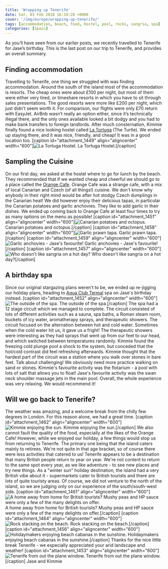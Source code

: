 ```yaml
---
title: 'Wrapping up Tenerife'
date: Sat, 03 Feb 2018 16:19:28 +0000
cover: '/img/europe/wrapping-up-tenerife/'
tags: [accommodation, beach, food, hostel, pool, rocks, sangria, spa]
categories: [Spain]
---
```


As you’ll have seen from our earlier posts, we recently travelled to Tenerife for Jase’s birthday. This is the last post on our trip to Tenerife, and provides an overall summary.

Finding accommodation
---------------------

Travelling to Tenerife, one thing we struggled with was finding accommodation. Around the south of the island most of the accommodation is resorts. The cheap ones were about £100 per night, but most of them were either very tired, or timeshare resorts in which you have to sit through sales presentations. The good resorts were more like £200 per night, which just didn’t seem worth it. For comparison, our flights were only £70 return with EasyJet. AirBnb wasn’t really an option either, since it’s technically illegal there, and the only ones available looked a bit dodgy and you had to make bank transfers to foreign landlords. After much consternation, Kimmie finally found a nice looking hostel called [La Tortuga](http://www.latortugahostel.com/homepage/) (The Turtle). We ended up staying there, and it was nice, friendly, and cheap! It was in a good location too. \[caption id="attachment_1449" align="aligncenter" width="600"\]![La Tortuga Hostel.](http://coupleofkiwis.com/wp-content/uploads/2018/01/tenerife_tortuga-600x338.jpg) La Tortuga Hostel.\[/caption\]

Sampling the Cuisine
--------------------

On our first day, we asked at the hostel where to go for lunch by the beach. They recommended that if we wanted cheap and cheerful we should go to a place called the [Orange Cafe](https://www.facebook.com/OrangeCafeTenerife/). Orange Cafe was a strange cafe, with a mix of local Canarian and Czech (of all things!) cuisine. We don't know why anybody in their right mind would be after hot stodgy Czech dumplings in the Canarian heat! We did however enjoy their delicious tapas, in particular the Canarian potatoes and garlic anchovies. They like to add garlic in their dishes. We ended up coming back to Orange Cafe at least four times to try as many options on the menu as possible! \[caption id="attachment_1451" align="aligncenter" width="600"\]![Canarian potatoes and octopus.](http://coupleofkiwis.com/wp-content/uploads/2018/01/tenerife_potatoes-600x338.jpg) Canarian potatoes and octopus.\[/caption\] \[caption id="attachment_1458" align="aligncenter" width="600"\]![Garlic prawn tapa.](http://coupleofkiwis.com/wp-content/uploads/2018/02/garlic-prawns-orange-cafe-600x338.jpg) Garlic prawn tapa.\[/caption\] \[caption id="attachment_1459" align="aligncenter" width="600"\]![Garlic anchovies - Jase's favourite!](http://coupleofkiwis.com/wp-content/uploads/2018/02/garlic-anchovies-600x338.jpg) Garlic anchovies - Jase's favourite!\[/caption\] \[caption id="attachment_1457" align="aligncenter" width="600"\]![Who doesn't like sangria on a hot day?](http://coupleofkiwis.com/wp-content/uploads/2018/02/sangria-orange-cafe-600x337.jpg) Who doesn't like sangria on a hot day?\[/caption\]

A birthday spa
--------------

Since our original stargazing plans weren't to be, we ended up re-jigging our holiday plans, heading to [Aqua Club Termal](https://aquaclubtermal.com/en/) spa on Jase's birthday instead. \[caption id="attachment_1452" align="aligncenter" width="600"\]![The outside of the spa.](http://coupleofkiwis.com/wp-content/uploads/2018/01/tenerife_spa-600x338.jpg) The outside of the spa.\[/caption\] The spa had a 12 stage circuit which we managed to complete. The circuit consisted of lots of different activities such as a sauna, spa baths, a Roman steam room, buckets of icy water, aromatherapy sprays, and therapeutic showers. The circuit focused on the alternation between hot and cold water. Sometimes when the cold water hit us, it gave us a fright! The therapeutic showers were interesting as they had sprays that went up from our feet to our head, and which switched between temperatures randomly. Kimmie found the freezing cold plunge pool a shock to the system, but conceded that the hot/cold contrast did feel refreshing afterwards. Kimmie thought that the hardest part of the circuit was a station where you walk over stones in bare feet. Talk about challenging! We obviously need more practice walking on sand or stones. Kimmie's favourite activity was the flotarium - a pool with lots of salt that allows you to float! Jase's favourite activity was the swan neck shoulder massage jets in the main pool. Overall, the whole experience was very relaxing. We would recommend it!

Will we go back to Tenerife?
----------------------------

The weather was amazing, and a welcome break from the chilly few degrees in London. For this reason alone, we had a great time. \[caption id="attachment_1462" align="aligncenter" width="600"\]![Kimmie enjoying the sun.](http://coupleofkiwis.com/wp-content/uploads/2018/02/sunbathing-tenerife-600x337.jpg) Kimmie enjoying the sun.\[/caption\] We also cannot fault the quality of the food, especially at the likes of the Orange Cafe! However, while we enjoyed our holiday, a few things would stop us from returning to Tenerife. The primary one being that the island caters mainly to retirees. We're not quite in that age bracket, so of course there were less activities that catered to us! Tenerife appears to be a destination that many British people return to year on year. We're not content to return to the same spot every year, as we like adventure - to see new places and try new things. As a "winter sun" holiday destination, the island had a very British vibe about it - supermarkets cater to British tourists and there are lots of quite touristy areas. Of course, we did not venture to the north of the island, so we are judging only on our experience of the south/south-west side. \[caption id="attachment_1461" align="aligncenter" width="600"\]![A home away from home for British tourists? Mushy peas and HP sauce were only a few of the many delights on offer. ](http://coupleofkiwis.com/wp-content/uploads/2018/02/british-tenerife-600x338.jpg) A home away from home for British tourists? Mushy peas and HP sauce were only a few of the many delights on offer.\[/caption\] \[caption id="attachment_1464" align="aligncenter" width="600"\]![Rock stacking on the beach.](http://coupleofkiwis.com/wp-content/uploads/2018/02/rock-features-on-beach--600x338.jpg) Rock stacking on the beach.\[/caption\] \[caption id="attachment_1456" align="aligncenter" width="600"\]![Holidaymakers enjoying beach cabanas in the sunshine. ](http://coupleofkiwis.com/wp-content/uploads/2018/02/tenerife-cabana-600x450.jpg) Holidaymakers enjoying beach cabanas in the sunshine.\[/caption\] Thanks for the nice little break Tenerife - we especially appreciated your arid landscape and weather! \[caption id="attachment_1453" align="aligncenter" width="600"\]![Tenerife from out the plane window.](http://coupleofkiwis.com/wp-content/uploads/2018/01/tenerife_window-600x338.jpg) Tenerife from out the plane window.\[/caption\] Jase and Kimmie